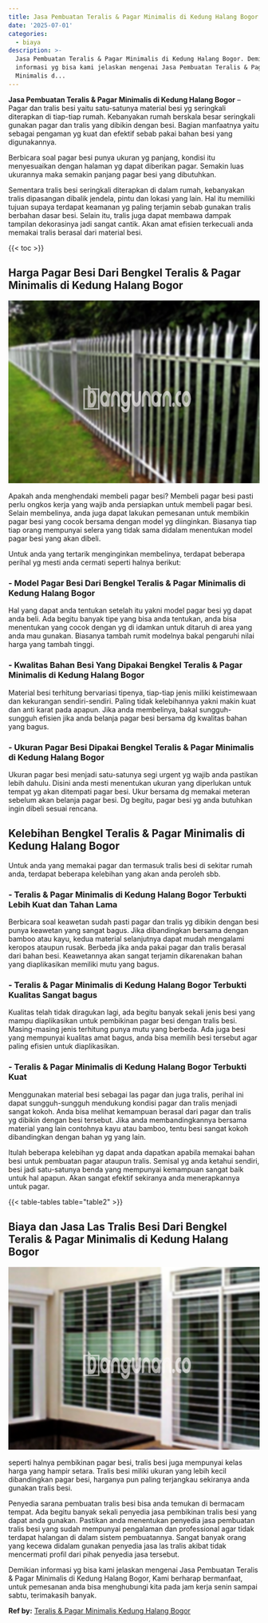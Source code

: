 ```yaml
---
title: Jasa Pembuatan Teralis & Pagar Minimalis di Kedung Halang Bogor
date: '2025-07-01'
categories:
  - biaya
description: >-
  Jasa Pembuatan Teralis & Pagar Minimalis di Kedung Halang Bogor. Demikian
  informasi yg bisa kami jelaskan mengenai Jasa Pembuatan Teralis & Pagar
  Minimalis d...
---
```


**Jasa Pembuatan Teralis & Pagar Minimalis di Kedung Halang Bogor** – Pagar dan tralis besi yaitu satu-satunya material besi yg seringkali diterapkan di tiap-tiap rumah. Kebanyakan rumah berskala besar seringkali gunakan pagar dan tralis yang dibikin dengan besi. Bagian manfaatnya yaitu sebagai pengaman yg kuat dan efektif sebab pakai bahan besi yang digunakannya.

Berbicara soal pagar besi punya ukuran yg panjang, kondisi itu menyesuaikan dengan halaman yg dapat diberikan pagar. Semakin luas ukurannya maka semakin panjang pagar besi yang dibutuhkan.

Sementara tralis besi seringkali diterapkan di dalam rumah, kebanyakan tralis dipasangan dibalik jendela, pintu dan lokasi yang lain. Hal itu memiliki tujuan supaya terdapat keamanan yg paling terjamin sebab gunakan tralis berbahan dasar besi. Selain itu, tralis juga dapat membawa dampak tampilan dekorasinya jadi sangat cantik. Akan amat efisien terkecuali anda memakai tralis berasal dari material besi.

{{< toc >}}

## Harga Pagar Besi Dari Bengkel Teralis & Pagar Minimalis di Kedung Halang Bogor

![Jasa Pembuatan Teralis & Pagar Minimalis di Kedung Halang Bogor](/images/pagar-minimalis-murah-34.png)

Apakah anda menghendaki membeli pagar besi? Membeli pagar besi pasti perlu ongkos kerja yang wajib anda persiapkan untuk membeli pagar besi. Selain membelinya, anda juga dapat lakukan pemesanan untuk membikin pagar besi yang cocok bersama dengan model yg diinginkan. Biasanya tiap tiap orang mempunyai selera yang tidak sama didalam menentukan model pagar besi yang akan dibeli.

Untuk anda yang tertarik menginginkan membelinya, terdapat beberapa perihal yg mesti anda cermati seperti halnya berikut:
### \- Model Pagar Besi Dari Bengkel Teralis & Pagar Minimalis di Kedung Halang Bogor

Hal yang dapat anda tentukan setelah itu yakni model pagar besi yg dapat anda beli. Ada begitu banyak tipe yang bisa anda tentukan, anda bisa menentukan yang cocok dengan yg di idamkan untuk ditaruh di area yang anda mau gunakan. Biasanya tambah rumit modelnya bakal pengaruhi nilai harga yang tambah tinggi.

### \- Kwalitas Bahan Besi Yang Dipakai Bengkel Teralis & Pagar Minimalis di Kedung Halang Bogor

Material besi terhitung bervariasi tipenya, tiap-tiap jenis miliki keistimewaan dan kekurangan sendiri-sendiri. Paling tidak kelebihannya yakni makin kuat dan anti karat pada apapun. Jika anda membelinya, bakal sungguh-sungguh efisien jika anda belanja pagar besi bersama dg kwalitas bahan yang bagus.

### \- Ukuran Pagar Besi Dipakai Bengkel Teralis & Pagar Minimalis di Kedung Halang Bogor

Ukuran pagar besi menjadi satu-satunya segi urgent yg wajib anda pastikan lebih dahulu. Disini anda mesti menentukan ukuran yang diperlukan untuk tempat yg akan ditempati pagar besi. Ukur bersama dg memakai meteran sebelum akan belanja pagar besi. Dg begitu, pagar besi yg anda butuhkan ingin dibeli sesuai rencana.

## Kelebihan Bengkel Teralis & Pagar Minimalis di Kedung Halang Bogor

Untuk anda yang memakai pagar dan termasuk tralis besi di sekitar rumah anda, terdapat beberapa kelebihan yang akan anda peroleh sbb.

### \- Teralis & Pagar Minimalis di Kedung Halang Bogor Terbukti Lebih Kuat dan Tahan Lama

Berbicara soal keawetan sudah pasti pagar dan tralis yg dibikin dengan besi punya keawetan yang sangat bagus. Jika dibandingkan bersama dengan bamboo atau kayu, kedua material selanjutnya dapat mudah mengalami keropos ataupun rusak. Berbeda jika anda pakai pagar dan tralis berasal dari bahan besi. Keawetannya akan sangat terjamin dikarenakan bahan yang diaplikasikan memiliki mutu yang bagus.

### \- Teralis & Pagar Minimalis di Kedung Halang Bogor Terbukti Kualitas Sangat bagus

Kualitas telah tidak diragukan lagi, ada begitu banyak sekali jenis besi yang mampu diaplikasikan untuk pembikinan pagar besi dengan tralis besi. Masing-masing jenis terhitung punya mutu yang berbeda. Ada juga besi yang mempunyai kualitas amat bagus, anda bisa memilih besi tersebut agar paling efisien untuk diaplikasikan.

### \- Teralis & Pagar Minimalis di Kedung Halang Bogor Terbukti Kuat

Menggunakan material besi sebagai las pagar dan juga tralis, perihal ini dapat sungguh-sungguh mendukung kondisi pagar dan tralis menjadi sangat kokoh. Anda bisa melihat kemampuan berasal dari pagar dan tralis yg dibikin dengan besi tersebut. Jika anda membandingkannya bersama material yang lain contohnya kayu atau bamboo, tentu besi sangat kokoh dibandingkan dengan bahan yg yang lain.

Itulah beberapa kelebihan yg dapat anda dapatkan apabila memakai bahan besi untuk pembuatan pagar ataupun tralis. Semisal yg anda ketahui sendiri, besi jadi satu-satunya benda yang mempunyai kemampuan sangat baik untuk hal apapun. Akan sangat efektif sekiranya anda menerapkannya untuk pagar.

{{< table-tables table="table2" >}}

## Biaya dan Jasa Las Tralis Besi Dari Bengkel Teralis & Pagar Minimalis di Kedung Halang Bogor

![Jasa Pembuatan Teralis & Pagar Minimalis di Kedung Halang Bogor](/images/teralis-minimalis-murah-04.png)

seperti halnya pembikinan pagar besi, tralis besi juga mempunyai kelas harga yang hampir setara. Tralis besi miliki ukuran yang lebih kecil dibandingkan pagar besi, harganya pun paling terjangkau sekiranya anda gunakan tralis besi.

Penyedia sarana pembuatan tralis besi bisa anda temukan di bermacam tempat. Ada begitu banyak sekali penyedia jasa pembikinan tralis besi yang dapat anda gunakan. Pastikan anda menentukan penyedia jasa pembuatan tralis besi yang sudah mempunyai pengalaman dan professional agar tidak terdapat halangan di dalam sistem pembuatannya. Sangat banyak orang yang kecewa didalam gunakan penyedia jasa las tralis akibat tidak mencermati profil dari pihak penyedia jasa tersebut.

Demikian informasi yg bisa kami jelaskan mengenai Jasa Pembuatan Teralis & Pagar Minimalis di Kedung Halang Bogor, Kami berharap bermanfaat, untuk pemesanan anda bisa menghubungi kita pada jam kerja senin sampai sabtu, terimakasih banyak.

**Ref by:** [Teralis & Pagar Minimalis Kedung Halang Bogor](https://id.wikipedia.org/wiki/Teralis)
